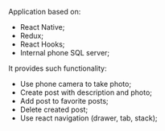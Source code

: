 Application based on:
- React Native;
- Redux;
- React Hooks;
- Internal phone SQL server;
 

It provides such functionality:

- Use phone camera to take photo;
- Create post with description and photo;
- Add post to favorite posts;
- Delete created post;
- Use react navigation (drawer, tab, stack);

